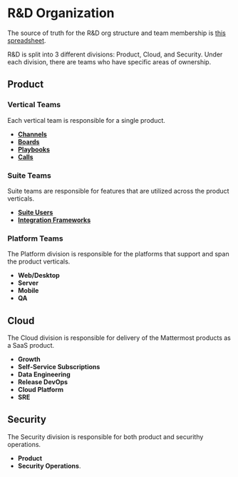 # R&D Organization

The source of truth for the R&D org structure and team membership is [this spreadsheet](https://docs.google.com/spreadsheets/d/1lH8QIjQGEoGospDUdVs_LQ_i2b82I1ce6W7z18vhPTQ/edit#gid=1820415931).

R&D is split into 3 different divisions: Product, Cloud, and Security. Under each division, there are teams who have specific areas of ownership.

## Product

### Vertical Teams

Each vertical team is responsible for a single product. 

* **[Channels](/operations/research-and-development/organization/channels.md)**
* **[Boards](/operations/research-and-development/organization/boards.md)**
* **[Playbooks](/operations/research-and-development/organization/playbooks.md)**
* **[Calls](/operations/research-and-development/organization/calls.md)**

### Suite Teams

Suite teams are responsible for features that are utilized across the product verticals. 
* **[Suite Users](/operations/research-and-development/organization/suite_users.md)**
* **[Integration Frameworks](/operations/research-and-development/organization/integration_frameworks.md)** 

### Platform Teams

The Platform division is responsible for the platforms that support and span the product verticals. 

* **Web/Desktop**
* **Server**
* **Mobile**
* **QA**

## Cloud 

The Cloud division is responsible for delivery of the Mattermost products as a SaaS product. 

* **Growth**
* **Self-Service Subscriptions**
* **Data Engineering**
* **Release DevOps**
* **Cloud Platform**
* **SRE**

## Security

The Security division is responsible for both product and securithy operations. 
* **Product** 
* **Security Operations**.
